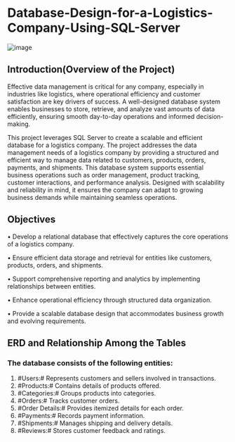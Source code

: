 # Database-Design-for-a-Logistics-Company-Using-SQL-Server
![image](https://github.com/user-attachments/assets/5b87e712-7ed2-41bf-8f0a-b52f516d361f)

## Introduction(Overview of the Project)

Effective data management is critical for any company, especially in industries like logistics, where operational efficiency and customer satisfaction are key drivers of success. A well-designed database system enables businesses to store, retrieve, and analyze vast amounts of data efficiently, ensuring smooth day-to-day operations and informed decision-making.

This project leverages SQL Server to create a scalable and efficient database for a logistics company. The project addresses the data management needs of a logistics company by providing a structured and efficient way to manage data related to customers, products, orders, payments, and shipments. This database system supports essential business operations such as order management, product tracking, customer interactions, and performance analysis. Designed with scalability and reliability in mind, it ensures the company can adapt to growing business demands while maintaining seamless operations.

## Objectives

•	Develop a relational database that effectively captures the core operations of a logistics company.

•	Ensure efficient data storage and retrieval for entities like customers, products, orders, and shipments.

•	Support comprehensive reporting and analytics by implementing relationships between entities.

•	Enhance operational efficiency through structured data organization.

•	Provide a scalable database design that accommodates business growth and evolving requirements.

## ERD and Relationship Among the Tables

### The database consists of the following entities:

1.	#Users:# Represents customers and sellers involved in transactions.
2.	#Products:# Contains details of products offered.
3.	#Categories:# Groups products into categories.
4.	#Orders:# Tracks customer orders.
5.	#Order Details:# Provides itemized details for each order.
6.	#Payments:# Records payment information.
7.	#Shipments:# Manages shipping and delivery details.
8.	#Reviews:# Stores customer feedback and ratings.

